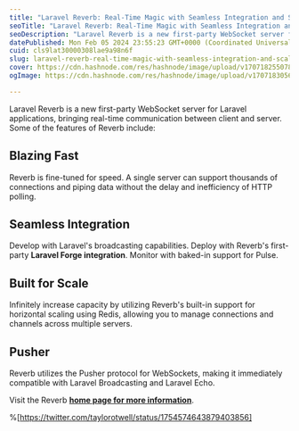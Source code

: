 ```yaml
---
title: "Laravel Reverb: Real-Time Magic with Seamless Integration and Scalability"
seoTitle: "Laravel Reverb: Real-Time Magic with Seamless Integration and Scalabil"
seoDescription: "Laravel Reverb is a new first-party WebSocket server for Laravel applications, bringing real-time communication between client and server."
datePublished: Mon Feb 05 2024 23:55:23 GMT+0000 (Coordinated Universal Time)
cuid: cls9lat30000308lae9a98n6f
slug: laravel-reverb-real-time-magic-with-seamless-integration-and-scalability
cover: https://cdn.hashnode.com/res/hashnode/image/upload/v1707182550785/e1ec1faf-d378-4d90-a838-a194e1c390bc.png
ogImage: https://cdn.hashnode.com/res/hashnode/image/upload/v1707183056953/90d670c1-ce47-4593-a1a7-7cfdf63cba0a.png

---
```


Laravel Reverb is a new first-party WebSocket server for Laravel applications, bringing real-time communication between client and server. Some of the features of Reverb include:

## **Blazing Fast**

Reverb is fine-tuned for speed. A single server can support thousands of connections and piping data without the delay and inefficiency of HTTP polling.

## **Seamless Integration**

Develop with Laravel's broadcasting capabilities. Deploy with Reverb's first-party **Laravel Forge integration**. Monitor with baked-in support for Pulse.

## **Built for Scale**

Infinitely increase capacity by utilizing Reverb's built-in support for horizontal scaling using Redis, allowing you to manage connections and channels across multiple servers.

## **Pusher**

Reverb utilizes the Pusher protocol for WebSockets, making it immediately compatible with Laravel Broadcasting and Laravel Echo.

Visit the Reverb [**home page for more information**](https://reverb.laravel.com/).

%[https://twitter.com/taylorotwell/status/1754574643879403856]